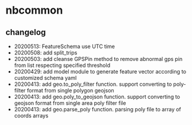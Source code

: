 # nbcommon

## changelog

- 20200513: FeatureSchema use UTC time
- 20200508: add split_trips
- 20200503: add cleanse GPSPin method to remove abnormal gps pin from list respecting specified threshold
- 20200429: add model module to generate feature vector according to customized schema yaml
- 20200413: add geo.to_poly_filter function. support converting to poly-filter format from single polygon geojson
- 20200413: add geo.poly_to_geojson function. support converting to geojson format from single area poly filter file
- 20200413: add geo.parse_poly function. parsing poly file to array of coords arrays
